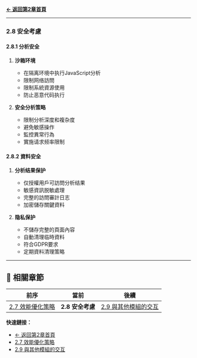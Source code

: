 **[← 返回第2章首頁](ch2-index.md)**

---

### 2.8 安全考慮

#### 2.8.1 分析安全

1. **沙箱环境**
   - 在隔离环境中执行JavaScript分析
   - 限制网络訪問
   - 限制系統資源使用
   - 防止恶意代码执行

2. **安全分析策略**
   - 限制分析深度和複杂度
   - 避免敏感操作
   - 監控異常行為
   - 實施请求频率限制

#### 2.8.2 資料安全

1. **分析结果保护**
   - 仅授權用戶可訪問分析结果
   - 敏感資訊脱敏處理
   - 完整的訪問審計日志
   - 加密儲存關鍵資料

2. **隐私保护**
   - 不儲存完整的頁面內容
   - 自動清理临時資料
   - 符合GDPR要求
   - 定期資料清理策略

---

## 📑 相關章節

| 前序 | 當前 | 後續 |
|-----|------|------|
| [2.7 效能優化策略](ch2-7-效能優化策略.md) | **2.8 安全考慮** | [2.9 與其他模組的交互](ch2-9-與其他模組的交互.md) |

**快速鏈接：**
- [← 返回第2章首頁](ch2-index.md)
- [2.7 效能優化策略](ch2-7-效能優化策略.md)
- [2.9 與其他模組的交互](ch2-9-與其他模組的交互.md)
